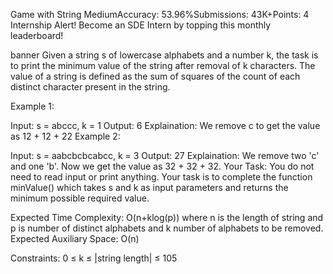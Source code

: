 Game with String
MediumAccuracy: 53.96%Submissions: 43K+Points: 4
Internship Alert!
Become an SDE Intern by topping this monthly leaderboard! 

banner
Given a string s of lowercase alphabets and a number k, the task is to print the minimum value of the string after removal of k characters. The value of a string is defined as the sum of squares of the count of each distinct character present in the string. 

Example 1:

Input: 
s = abccc, k = 1
Output: 
6
Explaination:
We remove c to get the value as 12 + 12 + 22
Example 2:

Input: 
s = aabcbcbcabcc, k = 3
Output: 
27
Explaination: 
We remove two 'c' and one 'b'. Now we get the value as 32 + 32 + 32.
Your Task:
You do not need to read input or print anything. Your task is to complete the function minValue() which takes s and k as input parameters and returns the minimum possible required value.

Expected Time Complexity: O(n+klog(p))  where n is the length of string and p is number of distinct alphabets and k number of alphabets to be removed. 
Expected Auxiliary Space: O(n)

Constraints:
0 ≤ k ≤ |string length| ≤ 105